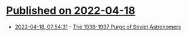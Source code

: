 # [Published on 2022-04-18](index.md)

* [2022-04-18, 07:54:31](https://news.ycombinator.com/item?id=31068374) - [The 1936-1937 Purge of Soviet Astronomers](https://www.jstor.org/stable/2500602)
